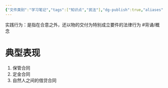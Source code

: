 ```yaml
---
{"文件类别":"学习笔记","tags":["知识点","民法"],"dg-publish":true,"aliases":["要物行为"],"permalink":"/学习笔记studyup/知识点cheese/实践行为/","dgPassFrontmatter":true,"created":"2024-09-13T08:54:17.659+08:00","updated":"2024-10-27T20:13:46.808+08:00"}
---
```


实践行为：是指在合意之外，还以物的交付为特别成立要件的法律行为 #背诵/概念 
# 典型表现
1. 保管合同
2. 定金合同
3. 自然人之间的借贷合同